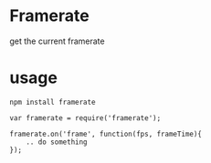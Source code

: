 # Framerate

get the current framerate

# usage

    npm install framerate

    var framerate = require('framerate');

    framerate.on('frame', function(fps, frameTime){
        .. do something
    });